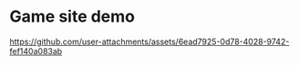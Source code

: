 # Game site demo



https://github.com/user-attachments/assets/6ead7925-0d78-4028-9742-fef140a083ab









